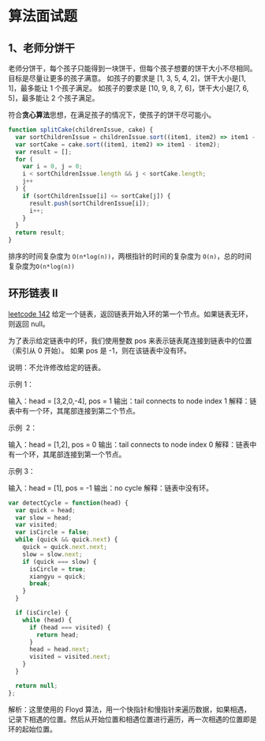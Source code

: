 # 算法面试题

## 1、老师分饼干

老师分饼干，每个孩子只能得到一块饼干，但每个孩子想要的饼干大小不尽相同。目标是尽量让更多的孩子满意。 如孩子的要求是 [1, 3, 5, 4, 2]，饼干大小是[1, 1]，最多能让 1 个孩子满足。 如孩子的要求是 [10, 9, 8, 7, 6]，饼干大小是[7, 6, 5]，最多能让 2 个孩子满足。

符合**贪心算法**思想，在满足孩子的情况下，使孩子的饼干尽可能小。

```js
function splitCake(childrenIssue, cake) {
  var sortChildrenIssue = childrenIssue.sort((item1, item2) => item1 - item2);
  var sortCake = cake.sort((item1, item2) => item1 - item2);
  var result = [];
  for (
    var i = 0, j = 0;
    i < sortChildrenIssue.length && j < sortCake.length;
    j++
  ) {
    if (sortChildrenIssue[i] <= sortCake[j]) {
      result.push(sortChildrenIssue[i]);
      i++;
    }
  }
  return result;
}
```

排序的时间复杂度为 `O(n*log(n))`，两根指针的时间的复杂度为 `O(n)`，总的时间复杂度为`O(n*log(n))`

## 环形链表 II

[leetcode 142](https://leetcode-cn.com/problems/linked-list-cycle-ii/) 给定一个链表，返回链表开始入环的第一个节点。如果链表无环，则返回 null。

为了表示给定链表中的环，我们使用整数 pos 来表示链表尾连接到链表中的位置（索引从 0 开始）。 如果 pos 是 -1，则在该链表中没有环。

说明：不允许修改给定的链表。

示例 1：

输入：head = [3,2,0,-4], pos = 1
输出：tail connects to node index 1
解释：链表中有一个环，其尾部连接到第二个节点。

示例  2：

输入：head = [1,2], pos = 0
输出：tail connects to node index 0
解释：链表中有一个环，其尾部连接到第一个节点。

示例 3：

输入：head = [1], pos = -1
输出：no cycle
解释：链表中没有环。

```js
var detectCycle = function(head) {
  var quick = head;
  var slow = head;
  var visited;
  var isCircle = false;
  while (quick && quick.next) {
    quick = quick.next.next;
    slow = slow.next;
    if (quick === slow) {
      isCircle = true;
      xiangyu = quick;
      break;
    }
  }

  if (isCircle) {
    while (head) {
      if (head === visited) {
        return head;
      }
      head = head.next;
      visited = visited.next;
    }
  }

  return null;
};
```

解析：这里使用的 Floyd 算法，用一个快指针和慢指针来遍历数据，如果相遇，记录下相遇的位置。然后从开始位置和相遇位置进行遍历，再一次相遇的位置即是环的起始位置。
